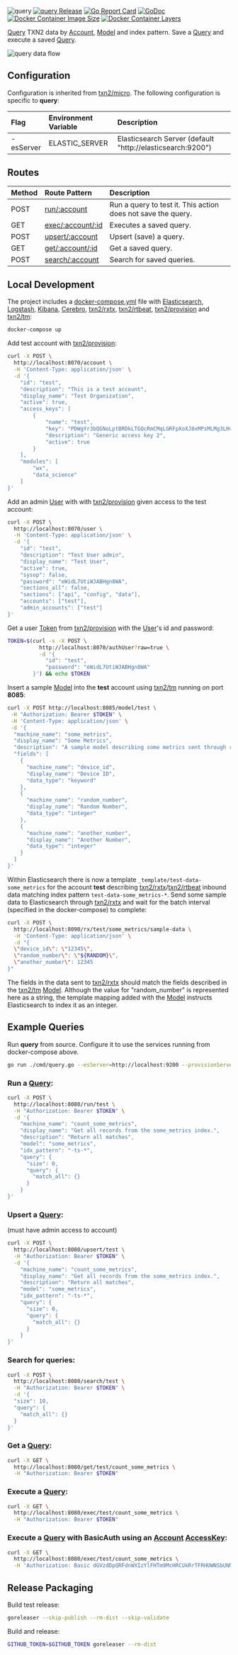 ![query](https://raw.githubusercontent.com/txn2/query/master/mast.jpg)
[![query Release](https://img.shields.io/github/release/txn2/query.svg)](https://github.com/txn2/query/releases)
[![Go Report Card](https://goreportcard.com/badge/github.com/txn2/query)](https://goreportcard.com/report/github.com/txn2/query)
[![GoDoc](https://godoc.org/github.com/txn2/query?status.svg)](https://godoc.org/github.com/txn2/query)
[![Docker Container Image Size](https://shields.beevelop.com/docker/image/image-size/txn2/query/latest.svg)](https://hub.docker.com/r/txn2/query/)
[![Docker Container Layers](https://shields.beevelop.com/docker/image/layers/txn2/rxtx/latest.svg)](https://hub.docker.com/r/txn2/query/)

[Query] TXN2 data by [Account], [Model] and index pattern. Save a [Query] and execute a saved [Query].

![query data flow](https://github.com/txn2/query/blob/master/assets/flow.png?raw=true)

## Configuration

Configuration is inherited from [txn2/micro](https://github.com/txn2/micro#configuration). The
following configuration is specific to **query**:

| Flag          | Environment Variable | Description                                                |
|:--------------|:---------------------|:-----------------------------------------------------------|
| -esServer     | ELASTIC_SERVER       | Elasticsearch Server (default "http://elasticsearch:9200") |

## Routes

| Method | Route Pattern                          | Description                                                    |
|:-------|:---------------------------------------|:---------------------------------------------------------------|
| POST   | [run/:account](#run-a-query)           | Run a query to test it. This action does not save the query.   |
| GET    | [exec/:account/:id](#execute-a-query)  | Executes a saved query.                                        |
| POST   | [upsert/:account](#upsert-a-query)     | Upsert (save) a query.                                         |
| GET    | [get/:account/:id](#get-a-query)       | Get a saved query.                                             |
| POST   | [search/:account](#search-for-queries) | Search for saved queries.                                      |


## Local Development

The project includes a [docker-compose.yml] file with [Elasticsearch], [Logstash], [Kibana], [Cerebro], [txn2/rxtx], [txn2/rtbeat], [txn2/provision] and [txn2/tm]:
```bash
docker-compose up
```

Add test account with [txn2/provision]:
```bash
curl -X POST \
  http://localhost:8070/account \
  -H 'Content-Type: application/json' \
  -d '{
    "id": "test",
    "description": "This is a test account",
    "display_name": "Test Organization",
    "active": true,
    "access_keys": [
        {
            "name": "test",
            "key": "PDWgYr3bQGNoLptBRDkLTGQcRmCMqLGRFpXoXJ8xMPsMLMg3LHvWpJgDu2v3LYBA",
            "description": "Generic access key 2",
            "active": true
        }
    ],
    "modules": [
        "wx",
        "data_science"
    ]
}'
```

Add an admin [User] with with [txn2/provision] given access to the test account:

```bash
curl -X POST \
  http://localhost:8070/user \
  -H 'Content-Type: application/json' \
  -d '{
	"id": "test",
	"description": "Test User admin",
	"display_name": "Test User",
	"active": true,
	"sysop": false,
	"password": "eWidL7UtiWJABHgn8WA",
	"sections_all": false,
	"sections": ["api", "config", "data"],
	"accounts": ["test"],
	"admin_accounts": ["test"]
}'
```

Get a user [Token] from [txn2/provision] with the [User]'s id and password:

```bash
TOKEN=$(curl -s -X POST \
          http://localhost:8070/authUser?raw=true \
          -d '{
        	"id": "test",
        	"password": "eWidL7UtiWJABHgn8WA"
        }') && echo $TOKEN
```

Insert a sample [Model] into the **test** account using [txn2/tm] running on port **8085**:

```bash
curl -X POST http://localhost:8085/model/test \
 -H "Authorization: Bearer $TOKEN" \
 -H 'Content-Type: application/json' \
 -d '{
  "machine_name": "some_metrics",
  "display_name": "Some Metrics",
  "description": "A sample model describing some metrics sent through rxtx",
  "fields": [
    {
      "machine_name": "device_id",
      "display_name": "Device ID",
      "data_type": "keyword"
    },
    {
      "machine_name": "random_number",
      "display_name": "Random Number",
      "data_type": "integer"
    },
    {
      "machine_name": "another_number",
      "display_name": "Another Number",
      "data_type": "integer"
    }
  ]
}'
```

Within Elasticsearch there is now a template `_template/test-data-some_metrics` for the account **test** describing [txn2/rxtx]/[txn2/rtbeat] inbound data matching index pattern `test-data-some_metrics-*`. Send some sample data to Elasticsearch through [txn2/rxtx] and wait for the batch interval (specified in the docker-compose) to complete:

```bash
curl -X POST \
  http://localhost:8090/rx/test/some_metrics/sample-data \
  -H 'Content-Type: application/json' \
  -d "{
  \"device_id\": \"12345\",
  \"random_number\": \"${RANDOM}\",
  \"another_number\": 12345
}"
```

The fields in the data sent to [txn2/rxtx] should match the fields described in the [txn2/tm] [Model]. Although the value for "random_number" is represented here as a string, the template mapping added with the [Model] instructs Elasticsearch to index it as an integer.


## Example Queries

Run **query** from source. Configure it to use the services running from docker-compose above.

```bash
go run ./cmd/query.go --esServer=http://localhost:9200 --provisionServer=http://localhost:8070 --tokenKey="somesharedkey"
```

### Run a [Query]:
```bash
curl -X POST \
  http://localhost:8080/run/test \
  -H "Authorization: Bearer $TOKEN" \
  -d '{
    "machine_name": "count_some_metrics",
    "display_name": "Get all records from the some_metrics index.",
    "description": "Return all matches",
    "model": "some_metrics",
    "idx_pattern": "-ts-*",
    "query": {
      "size": 0,
	  "query": {
	    "match_all": {}
	  }
	}
}'
```

### Upsert a [Query]:
(must have admin access to account)
```bash
curl -X POST \
  http://localhost:8080/upsert/test \
  -H "Authorization: Bearer $TOKEN" \
  -d '{
    "machine_name": "count_some_metrics",
    "display_name": "Get all records from the some_metrics index.",
    "description": "Return all matches",
    "model": "some_metrics",
    "idx_pattern": "-ts-*",
    "query": {
      "size": 0,
	  "query": {
	    "match_all": {}
	  }
	}
}'
```

### Search for queries:
```bash
curl -X POST \
  http://localhost:8080/search/test \
  -H "Authorization: Bearer $TOKEN" \
  -d '{
  "size": 10,
  "query": {
    "match_all": {}
  }
}'
```

### Get a [Query]:
```bash
curl -X GET \
  http://localhost:8080/get/test/count_some_metrics \
  -H "Authorization: Bearer $TOKEN"
```

### Execute a [Query]:
```bash
curl -X GET \
  http://localhost:8080/exec/test/count_some_metrics \
  -H "Authorization: Bearer $TOKEN"
```

### Execute a [Query] with BasicAuth using an [Account] [AccessKey]:
```bash
curl -X GET \
  http://localhost:8080/exec/test/count_some_metrics \
  -H 'Authorization: Basic dGVzdDpQRFdnWXIzYlFHTm9McHRCUkRrTFRHUWNSbUNNcUxHUkZwWG9YSjh4TVBzTUxNZzNMSHZXcEpnRHUydjNMWUJB'
```

[Token]: https://github.com/txn2/token
[txn2/provision]: https://github.com/txn2/provision
[txn2/tm]: https://github.com/txn2/tm
[txn2/rtbeat]: https://github.com/txn2/tm
[txn2/rxtx]: https://github.com/txn2/rxtx
[User]: https://godoc.org/github.com/txn2/provision#User
[Account]: https://godoc.org/github.com/txn2/provision#Account
[Query]: https://godoc.org/github.com/txn2/query#Query
[Model]: https://godoc.org/github.com/txn2/tm#Model
[Elasticsearch]: https://www.elastic.co/products/elasticsearch
[Kibana]: https://www.elastic.co/products/kibana
[Cerebro]: https://github.com/lmenezes/cerebro
[Logstash]: https://www.elastic.co/products/logstash
[docker-compose.yml]: docker-compose.yml
[AccessKey]: https://godoc.org/github.com/txn2/provision#AccessKey

## Release Packaging

Build test release:
```bash
goreleaser --skip-publish --rm-dist --skip-validate
```

Build and release:
```bash
GITHUB_TOKEN=$GITHUB_TOKEN goreleaser --rm-dist
```
